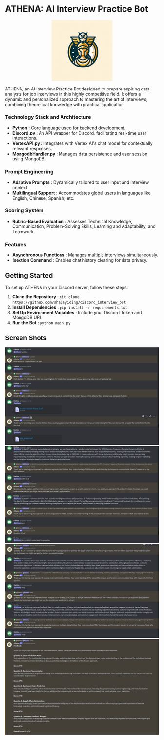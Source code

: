 ﻿# ATHENA: AI Interview Practice Bot

<p align="center">
  <img src="image/README/1702945596294.png" width="200" height="200">
</p>

  ATHENA, an AI Interview Practice Bot designed to prepare aspiring data analysts for job interviews in this highly competitive field. It offers a dynamic and personalized approach to mastering the art of interviews, combining theoretical knowledge with practical application.

### Technology Stack and Architecture

* **Python** : Core language used for backend development.
* **Discord.py** : An API wrapper for Discord, facilitating real-time user interactions.
* **VertexAPI.py** : Integrates with Vertex AI's chat model for contextually relevant responses.
* **MongodbHandler.py** : Manages data persistence and user session using MongoDB.

### Prompt Engineering

* **Adaptive Prompts** : Dynamically tailored to user input and interview context.
* **Multilingual Support** : Accommodates global users in languages like English, Chinese, Spanish, etc.

### Scoring System

* **Rubric-Based Evaluation** : Assesses Technical Knowledge, Communication, Problem-Solving Skills, Learning and Adaptability, and Teamwork.

### Features

* **Asynchronous Functions** : Manages multiple interviews simultaneously.
* **!section Command** : Enables chat history clearing for data privacy.

## Getting Started

To set up ATHENA in your Discord server, follow these steps:

1. **Clone the Repository** : `git clone https://github.com/shalayiding/discord_interview_bot`
2. **Install Dependencies** : `pip install -r requirements.txt`
3. **Set Up Environment Variables** : Include your Discord Token and MongoDB URI.
4. **Run the Bot** : `python main.py`

## Screen Shots
<img src="image/README/image.png" >
<img src="image/README/image (2).png" >
<img src="image/README/image (3).png" >
<img src="image/README/image (4).png" >
